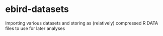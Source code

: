 # ebird-datasets
Importing various datasets and storing as (relatively) compressed R DATA files to use for later analyses
